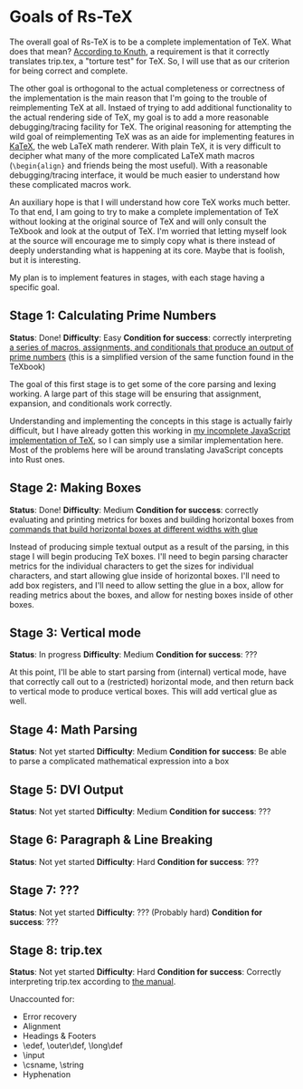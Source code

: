 # Goals of Rs-TeX

The overall goal of Rs-TeX is to be a complete implementation of TeX. What does that mean? [According to Knuth](http://texdoc.net/texmf-dist/doc/generic/knuth/tex/tripman.pdf), a requirement is that it correctly translates trip.tex, a "torture test" for TeX. So, I will use that as our criterion for being correct and complete.

The other goal is orthogonal to the actual completeness or correctness of the implementation is the main reason that I'm going to the trouble of reimplementing TeX at all. Instaed of trying to add additional functionality to the actual rendering side of TeX, my goal is to add a more reasonable debugging/tracing facility for TeX. The original reasoning for attempting the wild goal of reimplementing TeX was as an aide for implementing features in [KaTeX](https://github.com/KaTeX/KaTeX), the web LaTeX math renderer. With plain TeX, it is very difficult to decipher what many of the more complicated LaTeX math macros (`\begin{align}` and friends being the most useful). With a reasonable debugging/tracing interface, it would be much easier to understand how these complicated macros work.

An auxiliary hope is that I will understand how core TeX works much better. To that end, I am going to try to make a complete implementation of TeX without looking at the original source of TeX and will only consult the TeXbook and look at the output of TeX. I'm worried that letting myself look at the source will encourage me to simply copy what is there instead of deeply understanding what is happening at its core. Maybe that is foolish, but it is interesting.

My plan is to implement features in stages, with each stage having a specific goal.

## Stage 1: Calculating Prime Numbers

**Status**: Done!
**Difficulty**: Easy
**Condition for success**: correctly interpreting [a series of macros, assignments, and conditionals that produce an output of prime numbers](examples/primes.tex) (this is a simplified version of the same function found in the TeXbook)

The goal of this first stage is to get some of the core parsing and lexing working. A large part of this stage will be ensuring that assignment, expansion, and conditionals work correctly.

Understanding and implementing the concepts in this stage is actually fairly difficult, but I have already gotten this working in [my incomplete JavaScript implementation of TeX](https://github.com/xymostech/js-tex-parser), so I can simply use a similar implementation here. Most of the problems here will be around translating JavaScript concepts into Rust ones.

## Stage 2: Making Boxes

**Status**: Done!
**Difficulty**: Medium
**Condition for success**: correctly evaluating and printing metrics for boxes and building horizontal boxes from [commands that build horizontal boxes at different widths with glue](examples/boxes.tex)

Instead of producing simple textual output as a result of the parsing, in this stage I will begin producing TeX boxes. I'll need to begin parsing character metrics for the individual characters to get the sizes for individual characters, and start allowing glue inside of horizontal boxes. I'll need to add box registers, and I'll need to allow setting the glue in a box, allow for reading metrics about the boxes, and allow for nesting boxes inside of other boxes.

## Stage 3: Vertical mode

**Status**: In progress
**Difficulty**: Medium
**Condition for success**: ???

At this point, I'll be able to start parsing from (internal) vertical mode, have that correctly call out to a (restricted) horizontal mode, and then return back to vertical mode to produce vertical boxes. This will add vertical glue as well.

## Stage 4: Math Parsing

**Status**: Not yet started
**Difficulty**: Medium
**Condition for success**: Be able to parse a complicated mathematical expression into a box

## Stage 5: DVI Output

**Status**: Not yet started
**Difficulty**: Medium
**Condition for success**: ???

## Stage 6: Paragraph & Line Breaking

**Status**: Not yet started
**Difficulty**: Hard
**Condition for success**: ???

## Stage 7: ???

**Status**: Not yet started
**Difficulty**: ??? (Probably hard)
**Condition for success**: ???

## Stage 8: trip.tex

**Status**: Not yet started
**Difficulty**: Hard
**Condition for success**: Correctly interpreting trip.tex according to [the manual](http://texdoc.net/texmf-dist/doc/generic/knuth/tex/tripman.pdf).

Unaccounted for:
* Error recovery
* Alignment
* Headings & Footers
* \edef, \outer\def, \long\def
* \input
* \csname, \string
* Hyphenation
